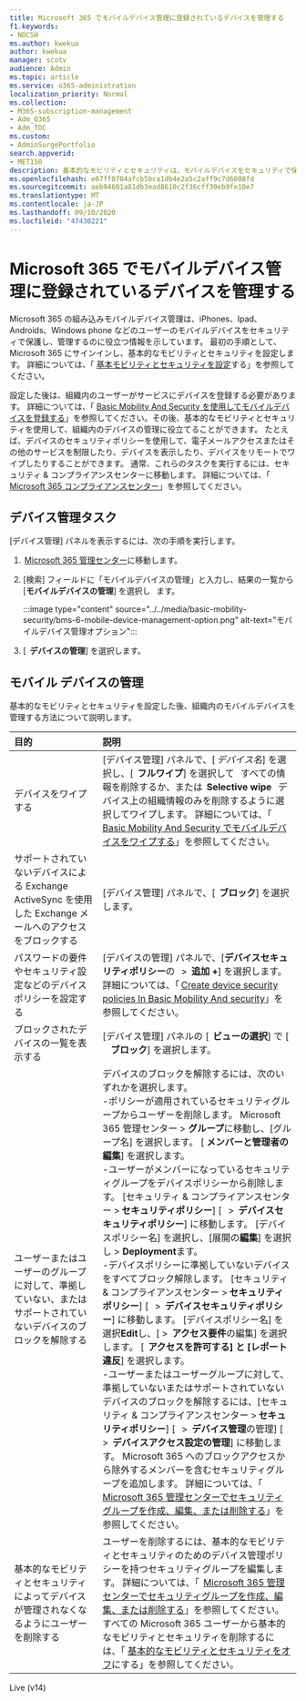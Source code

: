 ```yaml
---
title: Microsoft 365 でモバイルデバイス管理に登録されているデバイスを管理する
f1.keywords:
- NOCSH
ms.author: kwekua
author: kwekua
manager: scotv
audience: Admin
ms.topic: article
ms.service: o365-administration
localization_priority: Normal
ms.collection:
- M365-subscription-management
- Adm_O365
- Adm_TOC
ms.custom:
- AdminSurgePortfolio
search.appverid:
- MET150
description: 基本的なモビリティとセキュリティは、モバイルデバイスをセキュリティで保護し、管理するのに役立ちます。
ms.openlocfilehash: e07ff0704afcb5bca1db4e2a5c2aff9c7d6008fd
ms.sourcegitcommit: aeb94601a81db3ead8610c2f36cff30eb9fe10e7
ms.translationtype: MT
ms.contentlocale: ja-JP
ms.lasthandoff: 09/10/2020
ms.locfileid: "47430221"
---
```

# <a name="manage-devices-enrolled-in-mobile-device-management-in-microsoft-365"></a>Microsoft 365 でモバイルデバイス管理に登録されているデバイスを管理する

Microsoft 365 の組み込みモバイルデバイス管理は、iPhones、Ipad、Androids、Windows phone などのユーザーのモバイルデバイスをセキュリティで保護し、管理するのに役立つ情報を示しています。 最初の手順として、Microsoft 365 にサインインし、基本的なモビリティとセキュリティを設定します。 詳細については、「 [基本モビリティとセキュリティを設定](set-up.md)する」を参照してください。

設定した後は、組織内のユーザーがサービスにデバイスを登録する必要があります。 詳細については、「 [Basic Mobility And Security を使用してモバイルデバイスを登録する](enroll-your-mobile-device.md)」を参照してください。その後、基本的なモビリティとセキュリティを使用して、組織内のデバイスの管理に役立てることができます。 たとえば、デバイスのセキュリティポリシーを使用して、電子メールアクセスまたはその他のサービスを制限したり、デバイスを表示したり、デバイスをリモートでワイプしたりすることができます。 通常、これらのタスクを実行するには、セキュリティ & コンプライアンスセンターに移動します。 詳細については、「 [Microsoft 365 コンプライアンスセンター](https://support.microsoft.com/office/7e696a40-b86b-4a20-afcc-559218b7b1b8)」を参照してください。

## <a name="device-management-tasks"></a>デバイス管理タスク

[デバイス管理] パネルを表示するには、次の手順を実行します。

1.  [Microsoft 365 管理センター](https://support.microsoft.com/office/758befc4-0888-4009-9f14-0d147402fd23)に移動します。
    
2. [検索] フィールドに「モバイルデバイスの管理」と入力し、結果の一覧から [**モバイルデバイスの管理**] を選択し   ます。

    :::image type="content" source="../../media/basic-mobility-security/bms-6-mobile-device-management-option.png" alt-text="モバイルデバイス管理オプション":::

3. [  **デバイスの管理**] を選択します。

## <a name="manage-mobile-devices"></a>モバイル デバイスの管理
    
基本的なモビリティとセキュリティを設定した後、組織内のモバイルデバイスを管理する方法について説明します。

|**目的**|**説明**|
|:----------------|:------------------------------------------------------------------------------|
|デバイスをワイプする |[デバイス管理] パネルで、[ *デバイス名*] を選択し、[  **フルワイプ**] を選択して   すべての情報を削除するか、または  **Selective wipe**   デバイス上の組織情報のみを削除するように選択してワイプします。 詳細については、「 [Basic Mobility And Security でモバイルデバイスをワイプする](wipe-mobile-device.md)」を参照してください。|
|サポートされていないデバイスによる Exchange ActiveSync を使用した Exchange メールへのアクセスをブロックする |[デバイス管理] パネルで、[  **ブロック**] を選択します。 |
|パスワードの要件やセキュリティ設定などのデバイスポリシーを設定する |[デバイスの管理] パネルで、[**デバイスセキュリティポリシー**の   >  **追加 +**] を選択します。 詳細については、「 [Create device security policies In Basic Mobility And security](create-device-security-policies.md)」を参照してください。|
|ブロックされたデバイスの一覧を表示する  |[デバイス管理] パネルの [  **ビューの選択**] で [     **ブロック**] を選択します。 |
|ユーザーまたはユーザーのグループに対して、準拠していない、またはサポートされていないデバイスのブロックを解除する  |デバイスのブロックを解除するには、次のいずれかを選択します。<br/>-ポリシーが適用されているセキュリティグループからユーザーを削除します。 Microsoft 365 管理センター > **グループ**に移動し、[グループ名] を選択します。 [ **メンバーと管理者の編集**] を選択します。<br/>-ユーザーがメンバーになっているセキュリティグループをデバイスポリシーから削除します。 [セキュリティ & コンプライアンスセンター > **セキュリティポリシー**] [   >  **デバイスセキュリティポリシー**] に移動します。 [デバイスポリシー名] を選択し、[展開の**編集**] を選択し  >  **Deployment**ます。<br/>-デバイスポリシーに準拠していないデバイスをすべてブロック解除します。 [セキュリティ & コンプライアンスセンター > **セキュリティポリシー**] [   >  **デバイスセキュリティポリシー**] に移動します。 [デバイスポリシー名] を選択**Edit**し、[  >  **アクセス要件**の編集] を選択します。 [  **アクセスを許可する] と [レポート違反**] を選択します。<br/>-ユーザーまたはユーザーグループに対して、準拠していないまたはサポートされていないデバイスのブロックを解除するには、[セキュリティ & コンプライアンスセンター > **セキュリティポリシー**] [   >  **デバイス管理**の管理] [   >  **デバイスアクセス設定の管理**] に移動します。 Microsoft 365 へのブロックアクセスから除外するメンバーを含むセキュリティグループを追加します。 詳細については、「 [Microsoft 365 管理センターでセキュリティグループを作成、編集、または削除する](https://support.microsoft.com/office/55c96b32-e086-4c9e-948b-a018b44510cb)」を参照してください。|
|基本的なモビリティとセキュリティによってデバイスが管理されなくなるようにユーザーを削除する |ユーザーを削除するには、基本的なモビリティとセキュリティのためのデバイス管理ポリシーを持つセキュリティグループを編集します。 詳細については、「  [Microsoft 365 管理センターでセキュリティグループを作成、編集、または削除する](https://support.microsoft.com/office/55c96b32-e086-4c9e-948b-a018b44510cb)」を参照してください。<br/>すべての Microsoft 365 ユーザーから基本的なモビリティとセキュリティを削除するには、「 [基本的なモビリティとセキュリティをオフ](turn-off.md)にする」を参照してください。|

Live (v14)